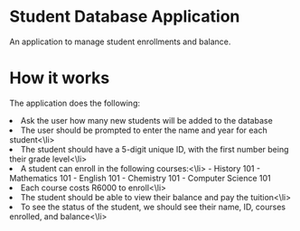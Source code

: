 # Student Database Application  
An application to manage student enrollments and balance.  
# How it works
The application does the following:  
<li> Ask the user how many new students will be added to the database</li>
<li>The user should be prompted to enter the name and year for each student<\li>
<li>The student should have a 5-digit unique ID, with the first number being their grade level<\li>
<li>A student can enroll in the following courses:<\li>  
  - History 101  
  - Mathematics 101  
  - English 101  
  - Chemistry 101  
  - Computer Science 101  
<li>Each course costs R6000 to enroll<\li> 
<li>The student should be able to view their balance and pay the tuition<\li>
<li>To see the status of the student, we should see their name, ID, courses enrolled, and balance<\li>
